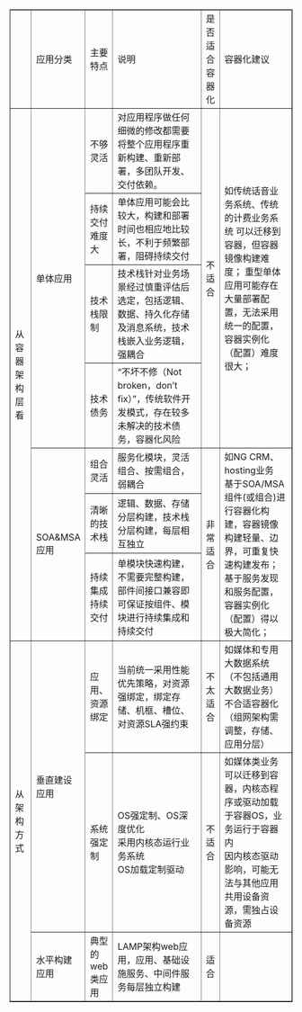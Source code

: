 <table style="width: 100%; height:auto;" border="1">
<tbody>
<tr>
<td style="width: 8%; height: 28px;"></td>
<td style="width: 8%; height: 28px;">应用分类</td>
<td style="width: 8%; height: 28px;">主要特点</td>
<td style="width: 40%; height: 28px;">说明</td>
<td style="width: 5%; height: 28px;">是否适合容器化</td>
<td style="width: 30%; height: 28px;">容器化建议</td>
</tr>
<tr>
<td rowspan="7">从容器架构层看</td>
<td rowspan="4">单体应用</td>
<td>不够灵活</td>
<td>对应用程序做任何细微的修改都需要将整个应用程序重新构建、重新部署，多团队开发、交付依赖。</td>
<td rowspan="4">不适合  </td>
<td rowspan="4">如传统话音业务系统、传统的计费业务系统 可以迁移到容器，但容器镜像构建难度； 重型单体应用可能存在大量部署配置，无法采用统一的配置，容器实例化（配置）难度很大；</td>
</tr>
<tr>
<td>持续交付难度大</td>
<td>单体应用可能会比较大，构建和部署时间也相应地比较长，不利于频繁部署，阻碍持续交付</td>
</tr>
<tr>
<td>技术栈限制</td>
<td>技术栈针对业务场景经过慎重评估后选定，包括逻辑、数据、持久化存储及消息系统，技术栈嵌入业务逻辑，强耦合</td>
</tr>
<tr>
<td>技术债务</td>
<td>&ldquo;不坏不修（Not broken，don&rsquo;t fix）&rdquo;，传统软件开发模式，存在较多未解决的技术债务，容器化风险</td>
</tr>
<tr>
<td style="height: 85px;" rowspan="3">SOA&amp;MSA应用</td>
<td>组合灵活</td>
<td>服务化模块，灵活组合、按需组合，弱耦合</td>
<td rowspan="3">非常适合</td>
<td rowspan="3">如NG CRM、hosting业务<br />基于SOA/MSA组件(或组合)进行容器化构建，容器镜像构建轻量、边界，可重复快速构建发布；<br />基于服务发现和服务配置，容器实例化（配置）得以极大简化；</td>
</tr>
<tr>
<td>清晰的技术栈</td>
<td>逻辑、数据、存储分层构建，技术栈分层构建，每层相互独立</td>
</tr>
<tr>
<td>持续集成持续交付</td>
<td>单模块快速构建，不需要完整构建，部件间接口兼容即可保证按组件、模块进行持续集成和持续交付</td>
</tr>
<tr>
<td rowspan="3">从架构方式</td>
<td rowspan="2">垂直建设应用</td>
<td>应用、资源绑定</td>
<td>当前统一采用性能优先策略，对资源强绑定，绑定存储、机框、槽位、对资源SLA强约束</td>
<td>不太适合</td>
<td>如媒体和专用大数据系统（不包括通用大数据业务）<br />不合适容器化（组网架构需调整，存储、应用分层）</td>
</tr>
<tr>
<td>系统强定制</td>
<td>OS强定制、OS深度优化<br />采用内核态运行业务系统<br />OS加载定制驱动</td>
<td>不适合</td>
<td>如媒体类业务<br />可以迁移到容器，内核态程序或驱动加载于容器OS，业务运行于容器内<br />因内核态驱动影响，可能无法与其他应用共用设备资源，需独占设备资源</td>
</tr>
<tr>
<td>水平构建应用</td>
<td>典型的web类应用</td>
<td>LAMP架构web应用，应用、基础设施服务、中间件服务每层独立构建</td>
<td>适合</td>
<td></td>
</tr>
</tbody>
</table>

